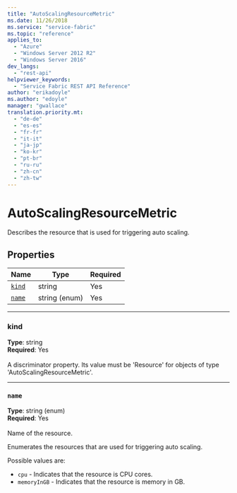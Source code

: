 ```yaml
---
title: "AutoScalingResourceMetric"
ms.date: 11/26/2018
ms.service: "service-fabric"
ms.topic: "reference"
applies_to: 
  - "Azure"
  - "Windows Server 2012 R2"
  - "Windows Server 2016"
dev_langs: 
  - "rest-api"
helpviewer_keywords: 
  - "Service Fabric REST API Reference"
author: "erikadoyle"
ms.author: "edoyle"
manager: "gwallace"
translation.priority.mt: 
  - "de-de"
  - "es-es"
  - "fr-fr"
  - "it-it"
  - "ja-jp"
  - "ko-kr"
  - "pt-br"
  - "ru-ru"
  - "zh-cn"
  - "zh-tw"
---
```

# AutoScalingResourceMetric

Describes the resource that is used for triggering auto scaling.

## Properties
| Name | Type | Required |
| --- | --- | --- |
| [`kind`](#kind) | string | Yes |
| [`name`](#name) | string (enum) | Yes |

____
### kind
__Type__: string <br/>
__Required__: Yes <br/>
<br/>
A discriminator property. Its value must be 'Resource' for objects of type 'AutoScalingResourceMetric'.

____
### `name`
__Type__: string (enum) <br/>
__Required__: Yes<br/>
<br/>
Name of the resource.

Enumerates the resources that are used for triggering auto scaling.

Possible values are: 

  - `cpu` - Indicates that the resource is CPU cores.
  - `memoryInGB` - Indicates that the resource is memory in GB.


